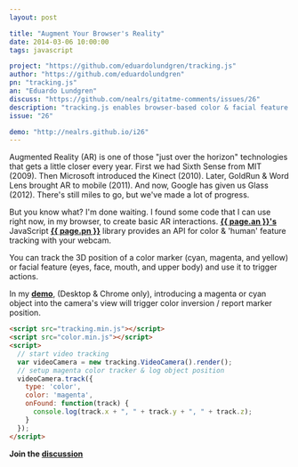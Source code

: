 ```yaml
---
layout: post

title: "Augment Your Browser's Reality"
date: 2014-03-06 10:00:00
tags: javascript

project: "https://github.com/eduardolundgren/tracking.js"
author: "https://github.com/eduardolundgren"
pn: "tracking.js"
an: "Eduardo Lundgren"
discuss: "https://github.com/nealrs/gitatme-comments/issues/26"
description: "tracking.js enables browser-based color & facial feature tracking"
issue: "26"

demo: "http://nealrs.github.io/i26"
---
```


Augmented Reality (AR) is one of those "just over the horizon" technologies that gets a little closer every year. First we had Sixth Sense from MIT (2009). Then Microsoft introduced the Kinect (2010). Later, GoldRun & Word Lens  brought AR to mobile (2011). And now, Google has given us Glass (2012). There's still miles to go, but we've made a lot of progress.

But you know what? I'm done waiting. I found some code that I can use right now, in my browser, to create basic AR interactions. <strong><a href="{{ page.author }}" target="_blank" title="{{ page.an }} on GitHub">{{ page.an }}'s</a></strong> JavaScript <strong><a href="{{ page.project }}" target="_blank" title="{{ page.pn }} on GitHub">{{ page.pn }}</a></strong> library provides an API for color & 'human' feature tracking with your webcam.

You can track the 3D position of a color marker (cyan, magenta, and yellow) or facial feature (eyes, face, mouth, and upper body) and use it to trigger actions.

In my <strong><a href="{{ page.demo }}" target="_blank" title="{{page.project}} demo">demo</a></strong>, (Desktop & Chrome only), introducing a magenta or cyan object into the camera's view will trigger color inversion / report marker position.

```html
<script src="tracking.min.js"></script>
<script src="color.min.js"></script>
<script>
  // start video tracking
  var videoCamera = new tracking.VideoCamera().render();
  // setup magenta color tracker & log object position
  videoCamera.track({
    type: 'color',
    color: 'magenta',
    onFound: function(track) {
      console.log(track.x + ", " + track.y + ", " + track.z);
    }
  });
</script>
```

<p><strong>Join the <a class = "nodeco" href="{{ page.url }}#comments" title="Discuss this issue of Git @ Me online"><i class="icon-comments icon-large "></i> discussion</a></strong></p>
